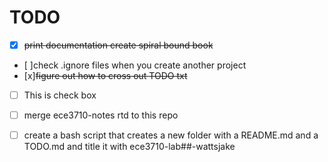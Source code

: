 TODO
====

* [x] ~~print documentation create spiral bound book~~
* [ ]check .ignore files when you create another project
* [x]~~figure out how to cross out TODO txt~~
- [ ] This is check box
- [ ] merge ece3710-notes rtd to this repo
- [ ] create a bash script that creates a new folder with a README.md and a TODO.md and title it with ece3710-lab##-wattsjake


